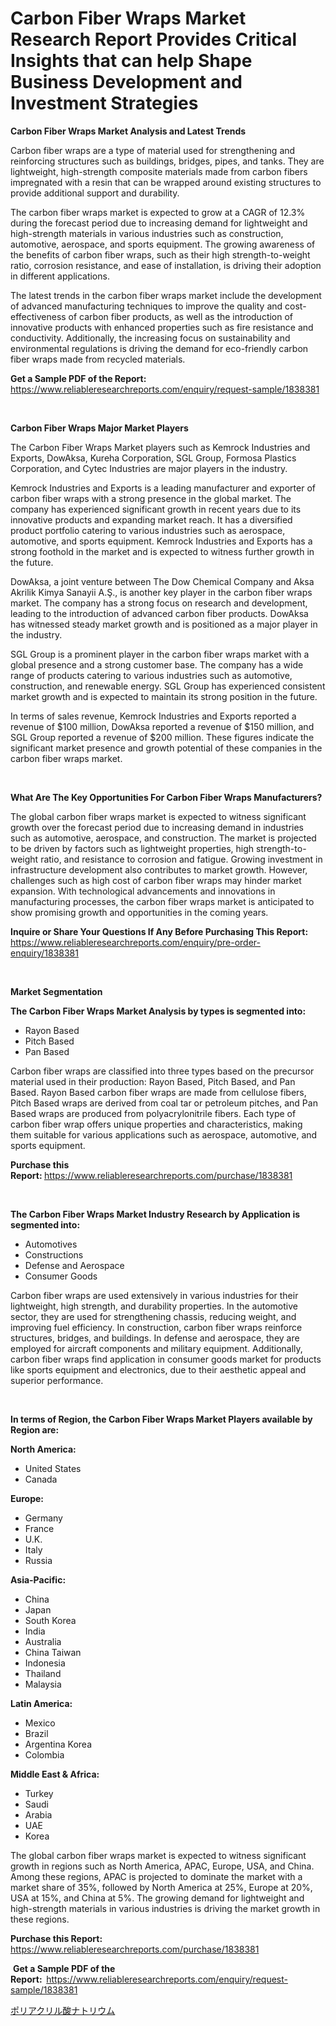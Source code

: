 <p><h1>Carbon Fiber Wraps Market Research Report Provides Critical Insights that can help Shape Business Development and Investment Strategies</h1></p><p><strong>Carbon Fiber Wraps Market Analysis and Latest Trends</strong></p>
<p><p>Carbon fiber wraps are a type of material used for strengthening and reinforcing structures such as buildings, bridges, pipes, and tanks. They are lightweight, high-strength composite materials made from carbon fibers impregnated with a resin that can be wrapped around existing structures to provide additional support and durability.</p><p>The carbon fiber wraps market is expected to grow at a CAGR of 12.3% during the forecast period due to increasing demand for lightweight and high-strength materials in various industries such as construction, automotive, aerospace, and sports equipment. The growing awareness of the benefits of carbon fiber wraps, such as their high strength-to-weight ratio, corrosion resistance, and ease of installation, is driving their adoption in different applications.</p><p>The latest trends in the carbon fiber wraps market include the development of advanced manufacturing techniques to improve the quality and cost-effectiveness of carbon fiber products, as well as the introduction of innovative products with enhanced properties such as fire resistance and conductivity. Additionally, the increasing focus on sustainability and environmental regulations is driving the demand for eco-friendly carbon fiber wraps made from recycled materials.</p></p>
<p><strong>Get a Sample PDF of the Report:&nbsp;</strong> <a href="https://www.reliableresearchreports.com/enquiry/request-sample/1838381">https://www.reliableresearchreports.com/enquiry/request-sample/1838381</a></p>
<p>&nbsp;</p>
<p><strong>Carbon Fiber Wraps Major Market Players</strong></p>
<p><p>The Carbon Fiber Wraps Market players such as Kemrock Industries and Exports, DowAksa, Kureha Corporation, SGL Group, Formosa Plastics Corporation, and Cytec Industries are major players in the industry. </p><p>Kemrock Industries and Exports is a leading manufacturer and exporter of carbon fiber wraps with a strong presence in the global market. The company has experienced significant growth in recent years due to its innovative products and expanding market reach. It has a diversified product portfolio catering to various industries such as aerospace, automotive, and sports equipment. Kemrock Industries and Exports has a strong foothold in the market and is expected to witness further growth in the future.</p><p>DowAksa, a joint venture between The Dow Chemical Company and Aksa Akrilik Kimya Sanayii A.Ş., is another key player in the carbon fiber wraps market. The company has a strong focus on research and development, leading to the introduction of advanced carbon fiber products. DowAksa has witnessed steady market growth and is positioned as a major player in the industry. </p><p>SGL Group is a prominent player in the carbon fiber wraps market with a global presence and a strong customer base. The company has a wide range of products catering to various industries such as automotive, construction, and renewable energy. SGL Group has experienced consistent market growth and is expected to maintain its strong position in the future.</p><p>In terms of sales revenue, Kemrock Industries and Exports reported a revenue of $100 million, DowAksa reported a revenue of $150 million, and SGL Group reported a revenue of $200 million. These figures indicate the significant market presence and growth potential of these companies in the carbon fiber wraps market.</p></p>
<p>&nbsp;</p>
<p><strong>What Are The Key Opportunities For Carbon Fiber Wraps Manufacturers?</strong></p>
<p><p>The global carbon fiber wraps market is expected to witness significant growth over the forecast period due to increasing demand in industries such as automotive, aerospace, and construction. The market is projected to be driven by factors such as lightweight properties, high strength-to-weight ratio, and resistance to corrosion and fatigue. Growing investment in infrastructure development also contributes to market growth. However, challenges such as high cost of carbon fiber wraps may hinder market expansion. With technological advancements and innovations in manufacturing processes, the carbon fiber wraps market is anticipated to show promising growth and opportunities in the coming years.</p></p>
<p><strong>Inquire or Share Your Questions If Any Before Purchasing This Report:</strong> <a href="https://www.reliableresearchreports.com/enquiry/pre-order-enquiry/1838381">https://www.reliableresearchreports.com/enquiry/pre-order-enquiry/1838381</a></p>
<p>&nbsp;</p>
<p><strong>Market Segmentation</strong></p>
<p><strong>The Carbon Fiber Wraps Market Analysis by types is segmented into:</strong></p>
<p><ul><li>Rayon Based</li><li>Pitch Based</li><li>Pan Based</li></ul></p>
<p><p>Carbon fiber wraps are classified into three types based on the precursor material used in their production: Rayon Based, Pitch Based, and Pan Based. Rayon Based carbon fiber wraps are made from cellulose fibers, Pitch Based wraps are derived from coal tar or petroleum pitches, and Pan Based wraps are produced from polyacrylonitrile fibers. Each type of carbon fiber wrap offers unique properties and characteristics, making them suitable for various applications such as aerospace, automotive, and sports equipment.</p></p>
<p><strong>Purchase this Report:&nbsp;</strong><a href="https://www.reliableresearchreports.com/purchase/1838381">https://www.reliableresearchreports.com/purchase/1838381</a></p>
<p>&nbsp;</p>
<p><strong>The Carbon Fiber Wraps Market Industry Research by Application is segmented into:</strong></p>
<p><ul><li>Automotives</li><li>Constructions</li><li>Defense and Aerospace</li><li>Consumer Goods</li></ul></p>
<p><p>Carbon fiber wraps are used extensively in various industries for their lightweight, high strength, and durability properties. In the automotive sector, they are used for strengthening chassis, reducing weight, and improving fuel efficiency. In construction, carbon fiber wraps reinforce structures, bridges, and buildings. In defense and aerospace, they are employed for aircraft components and military equipment. Additionally, carbon fiber wraps find application in consumer goods market for products like sports equipment and electronics, due to their aesthetic appeal and superior performance.</p></p>
<p>&nbsp;</p>
<p><strong>In terms of Region, the Carbon Fiber Wraps Market Players available by Region are:</strong></p>
<p>
    <p> <strong> North America: </strong>
        <ul>
            <li>United States</li>
            <li>Canada</li>
        </ul>
        </p> 
    <p> <strong> Europe: </strong>
        <ul>
            <li>Germany</li>
            <li>France</li>
            <li>U.K.</li>
            <li>Italy</li>
            <li>Russia</li>
        </ul>
        </p> 
    <p> <strong> Asia-Pacific: </strong>
        <ul>
            <li>China</li>
            <li>Japan</li>
            <li>South Korea</li>
            <li>India</li>
            <li>Australia</li>
            <li>China Taiwan</li>
            <li>Indonesia</li>
            <li>Thailand</li>
            <li>Malaysia</li>
        </ul>
        </p> 
    <p> <strong> Latin America: </strong>
        <ul>
            <li>Mexico</li>
            <li>Brazil</li>
            <li>Argentina Korea</li>
            <li>Colombia</li>
        </ul>
        </p> 
    <p> <strong> Middle East & Africa: </strong>
        <ul>
            <li>Turkey</li>
            <li>Saudi</li>
            <li>Arabia</li>
            <li>UAE</li>
            <li>Korea</li>
        </ul>
    </p>
    </p>
<p><p>The global carbon fiber wraps market is expected to witness significant growth in regions such as North America, APAC, Europe, USA, and China. Among these regions, APAC is projected to dominate the market with a market share of 35%, followed by North America at 25%, Europe at 20%, USA at 15%, and China at 5%. The growing demand for lightweight and high-strength materials in various industries is driving the market growth in these regions.</p></p>
<p><strong>Purchase this Report: </strong><a href="https://www.reliableresearchreports.com/purchase/1838381">https://www.reliableresearchreports.com/purchase/1838381</a></p>
<p>&nbsp;<strong>Get a Sample PDF of the Report:&nbsp;&nbsp;</strong><a href="https://www.reliableresearchreports.com/enquiry/request-sample/1838381">https://www.reliableresearchreports.com/enquiry/request-sample/1838381</a></p>
<p><strong></strong></p>
<p><p><a href="https://github.com/lababdou/Market-Research-Report-List-2/blob/main/1776789194202.md">ポリアクリル酸ナトリウム</a></p></p>